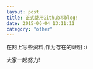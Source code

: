 ```yaml
---
layout: post
title: 正式使用Github写blog!
date: 2015-06-04 13:11:11
category: "other"
---
```


在网上写些资料,作为存在的证明 :)

大家一起努力!



